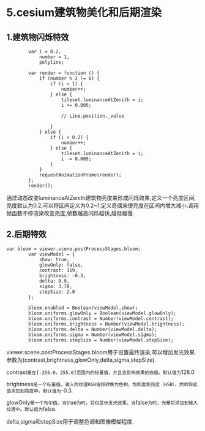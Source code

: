 # 5.cesium建筑物美化和后期渲染

## 1.建筑物闪烁特效

```
		var i = 0.2,
            number = 1,
            polyline;

        var render = function () {
            if (number % 2 != 0) {
                if (i > 1) {
                    number++;
                } else {
                    tileset.luminanceAtZenith = i;
                    i += 0.005;

                    // Line.position._value

                }
            } else {
                if (i < 0.2) {
                    number++;
                } else {
                    tileset.luminanceAtZenith = i;
                    i -= 0.005;
                }
            }
            requestAnimationFrame(render);
        };
        render();
```

通过动态改变luminanceAtZenith建筑物亮度来形成闪烁效果,定义一个亮度区间,亮度默认为0.2,可以将区间定义为0.2~1,定义奇偶来使亮度在区间内增大减小.调用帧函数不停渲染改变亮度,帧数越高闪烁越快,越低越慢.

## 2.后期特效

```
var bloom = viewer.scene.postProcessStages.bloom;
        var viewModel = {
            show: true,
            glowOnly: false,
            contrast: 119,
            brightness: -0.3,
            delta: 0.9,
            sigma: 3.78,
            stepSize: 2.0
        };

        bloom.enabled = Boolean(viewModel.show);
        bloom.uniforms.glowOnly = Boolean(viewModel.glowOnly);
        bloom.uniforms.contrast = Number(viewModel.contrast);
        bloom.uniforms.brightness = Number(viewModel.brightness);
        bloom.uniforms.delta = Number(viewModel.delta);
        bloom.uniforms.sigma = Number(viewModel.sigma);
        bloom.uniforms.stepSize = Number(viewModel.stepSize);
```

 viewer.scene.postProcessStages.bloom用于设置最终渲染,可以增加发光效果.参数为(contrast,brightness,glowOnly,delta,sigma,stepSize).

contrast`是在[-255.0，255.0]范围内的标量值，并且会影响效果的收缩。默认值为`128.0

brightness`是一个标量值。输入的纹理RGB值将转换为色相，饱和度和亮度（HSB），然后将此值添加到亮度中。默认值为`-0.3.

glowOnly`是一个布尔值。当`true`为时，将仅显示发光效果。当`false`为时，光晕将添加到输入纹理中。默认值为`false.

delta,sigma和stepSize用于调整色调和图像模糊程度.

